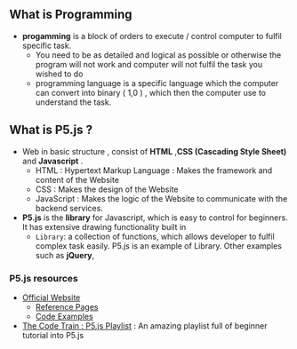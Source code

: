 ## What is Programming
- **progamming** is a block of orders to execute / control computer to fulfil specific task.
	- You need to be as detailed and logical as possible or otherwise the program will not work and computer will not fulfil the task you wished to do
	- programming language is a specific language which the computer can convert into binary ( 1,0 ) , which then the computer use to understand the task.
## What is P5.js ?
- Web in basic structure , consist of **HTML** ,**CSS (Cascading Style Sheet)** and **Javascript** .  
	- HTML : Hypertext Markup Language : Makes the framework and content of the Website
	- CSS : Makes  the design of the Website
	- JavaScript : Makes the logic of the Website to communicate with the backend services. 
- **P5.js** is the **library** for Javascript, which is easy to control for beginners. It has extensive drawing functionality built in
	- `Library`: a collection of functions, which allows developer to fulfil complex task easily. P5.js is an example of Library. Other examples such as **jQuery**, 
### P5.js resources
- [Official Website](https://p5js.org/)
	- [Reference Pages](https://p5js.org/reference/)
	- [Code Examples](https://p5js.org/examples/)
- [The Code Train : P5.js Playlist](https://www.youtube.com/playlist?list=PLRqwX-V7Uu6Zy51Q-x9tMWIv9cueOFTFA) : An amazing playlist full of beginner tutorial into P5.js